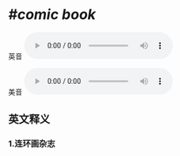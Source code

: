 # ***\#comic book*** 
英音
<audio src="./media/comic book1_AAC.aac" controls="controls"></audio>

美音
<audio src="./media/comic book2_AAC.aac" controls="controls"></audio>



  

英文释义
---
### 1.**连环画杂志**  


